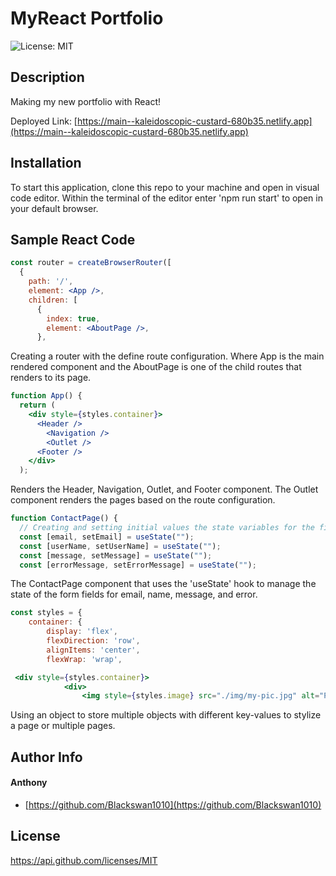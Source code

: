 # MyReact Portfolio 
![License: MIT](https://img.shields.io/badge/MIT-blue.svg) 

## Description 

Making my new portfolio with React! 



Deployed Link: [https://main--kaleidoscopic-custard-680b35.netlify.app](https://main--kaleidoscopic-custard-680b35.netlify.app)

## Installation 

To start this application, clone this repo to your machine and open in visual code editor. Within the terminal of the editor enter 'npm run start' to open in your default browser.

## Sample React Code

```jsx
const router = createBrowserRouter([
  {
    path: '/',
    element: <App />,
    children: [
      {
        index: true,
        element: <AboutPage />,
      },
```
Creating a router with the define route configuration. Where App is the main rendered component and the AboutPage is one of the child routes that renders to its page.


```jsx
function App() {
  return (
    <div style={styles.container}>
      <Header />
        <Navigation />
        <Outlet />
      <Footer />
    </div>
  );
```
Renders the Header, Navigation, Outlet, and Footer component. The Outlet component renders the pages based on the route configuration.

```jsx
function ContactPage() {
  // Creating and setting initial values the state variables for the fields in the form
  const [email, setEmail] = useState("");
  const [userName, setUserName] = useState("");
  const [message, setMessage] = useState("");
  const [errorMessage, setErrorMessage] = useState("");
```
The ContactPage component that uses the 'useState' hook to manage the state of the form fields for email, name, message, and error.

```jsx
const styles = {
    container: {
        display: 'flex',
        flexDirection: 'row',
        alignItems: 'center',
        flexWrap: 'wrap',

 <div style={styles.container}>
            <div>
                <img style={styles.image} src="./img/my-pic.jpg" alt="Picture of Anthony" />
```
Using an object to store multiple objects with different key-values to stylize a page or multiple pages.

## Author Info 

#### Anthony

* [https://github.com/Blackswan1010](https://github.com/Blackswan1010) 

## License

 https://api.github.com/licenses/MIT 


